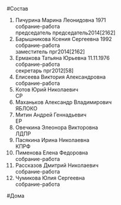 #Состав  
1. Пичурина Марина Леонидовна 1971  
    собрание-работа  
    председатель председатель2014[2162]  
2. Барышникова Ксения Сергеевна 1992  
    собрание-работа  
    заместитель прг2014[2162]  
3. Ермакова Татьяна Юрьевна 11.11.1976  
    собрание-работа  
    секретарь прг2012[58]  
4. Елисеева Виктория Александровна  
    собрание-работа  
5. Котов Юрий Николаевич  
    СР  
6. Маханьков Александр Владимирович  
    ЯБЛОКО  
7. Митин Андрей Геннадьевич  
    ЕР  
8. Овечкина Элеонора Викторовна  
    ЛДПР  
9. Пасякина Ирина Николаевна  
    КПРФ  
10. Пименова Елена Федоровна  
    собрание-работа  
11. Рассказов Дмитрий Николаевич  
    собрание-работа  
12. Чумикова Юлия Сергеевна  
    собрание-работа  
  
#Дома  

